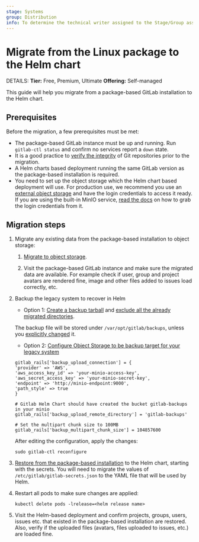 ```yaml
---
stage: Systems
group: Distribution
info: To determine the technical writer assigned to the Stage/Group associated with this page, see https://handbook.gitlab.com/handbook/product/ux/technical-writing/#assignments
---
```


# Migrate from the Linux package to the Helm chart

DETAILS:
**Tier:** Free, Premium, Ultimate
**Offering:** Self-managed

This guide will help you migrate from a package-based GitLab installation to
the Helm chart.

## Prerequisites

Before the migration, a few prerequisites must be met:

- The package-based GitLab instance must be up and running. Run `gitlab-ctl status`
  and confirm no services report a `down` state.
- It is a good practice to
  [verify the integrity](https://docs.gitlab.com/ee/administration/raketasks/check.html)
  of Git repositories prior to the migration.
- A Helm charts based deployment running the same GitLab version as the
  package-based installation is required.
- You need to set up the object storage which the Helm chart based deployment
  will use. For production use, we recommend you use an [external object storage](../../advanced/external-object-storage/index.md)
  and have the login credentials to access it ready. If you are using the built-in
  MinIO service, [read the docs](minio.md) on how to grab the login credentials
  from it.

## Migration steps

1. Migrate any existing data from the package-based
   installation to object storage:

   1. [Migrate to object storage](https://docs.gitlab.com/ee/administration/object_storage.html#migrate-to-object-storage).

   1. Visit the package-based GitLab instance and make sure the
      migrated data are available. For example check if user, group and project
      avatars are rendered fine, image and other files added to issues load
      correctly, etc.

1. Backup the legacy system to recover in Helm
   - Option 1: [Create a backup tarball](https://docs.gitlab.com/ee/administration/backup_restore/backup_gitlab.html) and [exclude all the already migrated directories](https://docs.gitlab.com/ee/administration/backup_restore/backup_gitlab.html#excluding-specific-directories-from-the-backup).

   The backup file will be stored under `/var/opt/gitlab/backups`, unless you
   [explicitly changed](https://docs.gitlab.com/omnibus/settings/backups.html#manually-manage-backup-directory)
   it.

   - Option 2: [Configure Object Storage to be backup target for your legacy system](https://docs.gitlab.com/ee/administration/backup_restore/backup_gitlab.html#using-amazon-s3)
   ```
   gitlab_rails['backup_upload_connection'] = {
   'provider' => 'AWS',
   'aws_access_key_id' => 'your-minio-access-key',
   'aws_secret_access_key' => 'your-minio-secret-key',
   'endpoint' => 'http://minio-endpoint:9000',
   'path_style' => true
   }

   # Gitlab Helm Chart should have created the bucket gitlab-backups in your minio
   gitlab_rails['backup_upload_remote_directory'] = 'gitlab-backups' 

   # Set the multipart chunk size to 100MB
   gitlab_rails['backup_multipart_chunk_size'] = 104857600

   ```
   After editing the configuration, apply the changes:

   ```   
   sudo gitlab-ctl reconfigure
   ```

1. [Restore from the package-based installation](../../backup-restore/restore.md)
   to the Helm chart, starting with the secrets. You will need to migrate the
   values of `/etc/gitlab/gitlab-secrets.json` to the YAML file that will be
   used by Helm.
1. Restart all pods to make sure changes are applied:

   ```shell
   kubectl delete pods -lrelease=<helm release name>
   ```

1. Visit the Helm-based deployment and confirm projects, groups, users, issues
   etc. that existed in the package-based installation are restored.
   Also, verify if the uploaded files (avatars, files uploaded to issues, etc.)
   are loaded fine.
